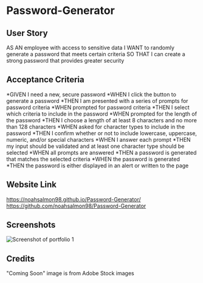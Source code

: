 # Password-Generator

## User Story

AS AN employee with access to sensitive data
I WANT to randomly generate a password that meets certain criteria
SO THAT I can create a strong password that provides greater security

## Acceptance Criteria
*GIVEN I need a new, secure password
*WHEN I click the button to generate a password
*THEN I am presented with a series of prompts for password criteria
*WHEN prompted for password criteria
*THEN I select which criteria to include in the password
*WHEN prompted for the length of the password
*THEN I choose a length of at least 8 characters and no more than 128 characters
*WHEN asked for character types to include in the password
*THEN I confirm whether or not to include lowercase, uppercase, numeric, and/or special characters
*WHEN I answer each prompt
*THEN my input should be validated and at least one character type should be selected
*WHEN all prompts are answered
*THEN a password is generated that matches the selected criteria
*WHEN the password is generated
*THEN the password is either displayed in an alert or written to the page

## Website Link

https://noahsalmon98.github.io/Password-Generator/
https://github.com/noahsalmon98/Password-Generator

## Screenshots

![Screenshot of portfolio 1](./assets/images/)


## Credits
"Coming Soon" image is from Adobe Stock images
